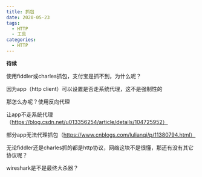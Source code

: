 ```yaml
---
title: 抓包
date: 2020-05-23
tags:
  - HTTP
  - 工具
categories:
  - HTTP
---
```


**待续**



使用fiddler或charles抓包，支付宝是抓不到，为什么呢？

因为app（http client）可以设置是否走系统代理，这不是强制性的

那怎么办呢？使用反向代理



让app不走系统代理（https://blog.csdn.net/u013356254/article/details/104725952）

部分app无法代理抓包（https://www.cnblogs.com/lulianqi/p/11380794.html）



无论fiddler还是charles抓的都是http协议，网络这块不是很懂，那还有没有其它协议呢？

wireshark是不是最终大杀器？